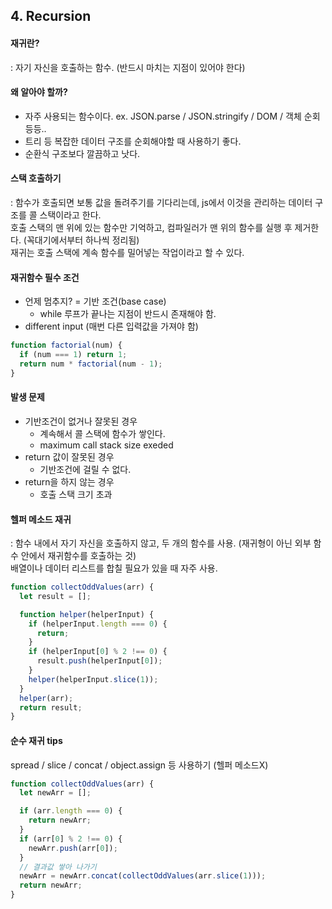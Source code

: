 ## 4. Recursion

#### 재귀란?

: 자기 자신을 호출하는 함수. (반드시 마치는 지점이 있어야 한다)

#### 왜 알아야 할까?

- 자주 사용되는 함수이다.
  ex. JSON.parse / JSON.stringify / DOM / 객체 순회 등등..
- 트리 등 복잡한 데이터 구조를 순회해야할 때 사용하기 좋다.
- 순환식 구조보다 깔끔하고 낫다.

#### 스택 호출하기

: 함수가 호출되면 보통 값을 돌려주기를 기다리는데, js에서 이것을 관리하는 데이터 구조를 콜 스택이라고 한다.  
호출 스택의 맨 위에 있는 함수만 기억하고, 컴파일러가 맨 위의 함수를 실행 후 제거한다. (꼭대기에서부터 하나씩 정리됨)  
재귀는 호출 스택에 계속 함수를 밀어넣는 작업이라고 할 수 있다.

#### 재귀함수 필수 조건

- 언제 멈추지? = 기반 조건(base case)
  - while 루프가 끝나는 지점이 반드시 존재해야 함.
- different input (매번 다른 입력값을 가져야 함)

```javascript
function factorial(num) {
  if (num === 1) return 1;
  return num * factorial(num - 1);
}
```

#### 발생 문제

- 기반조건이 없거나 잘못된 경우
  - 계속해서 콜 스택에 함수가 쌓인다.
  - maximum call stack size exeded
- return 값이 잘못된 경우
  - 기반조건에 걸릴 수 없다.
- return을 하지 않는 경우
  - 호출 스택 크기 초과

#### 헬퍼 메소드 재귀

: 함수 내에서 자기 자신을 호출하지 않고, 두 개의 함수를 사용. (재귀형이 아닌 외부 함수 안에서 재귀함수를 호출하는 것)  
배열이나 데이터 리스트를 합칠 필요가 있을 때 자주 사용.

```javascript
function collectOddValues(arr) {
  let result = [];

  function helper(helperInput) {
    if (helperInput.length === 0) {
      return;
    }
    if (helperInput[0] % 2 !== 0) {
      result.push(helperInput[0]);
    }
    helper(helperInput.slice(1));
  }
  helper(arr);
  return result;
}
```

#### 순수 재귀 tips

spread / slice / concat / object.assign 등 사용하기 (헬퍼 메소드X)

```javascript
function collectOddValues(arr) {
  let newArr = [];

  if (arr.length === 0) {
    return newArr;
  }
  if (arr[0] % 2 !== 0) {
    newArr.push(arr[0]);
  }
  // 결과값 쌓아 나가기
  newArr = newArr.concat(collectOddValues(arr.slice(1)));
  return newArr;
}
```
